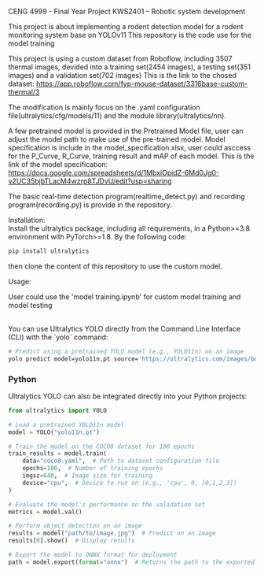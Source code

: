 CENG 4999 - Final Year Project
KWS2401 – Robotic system development

This project is about implementing a rodent detection model for a rodent monitoring system base on YOLOv11
This repository is the code use for the model training

This project is using a custom dataset from Roboflow, including 3507 thermal images, devided into a training set(2454 images), a testing set(351 images) and a validation set(702 images)
This is the link to the chosed dataset:
https://app.roboflow.com/fyp-mouse-dataset/3316base-custom-thermal/3

The modification is mainly focus on the .yaml configuration file(ultralytics/cfg/models/11) and the module library(ultralytics/nn).

A few pretrained model is provided in the Pretrained Model file, user can adjust the model path to make use of the pre-trained model.
Model specification is include in the model_specification.xlsx, user could asccess for the P_Curve, R_Curve, training result and mAP of each model.
This is the link of the model specification: https://docs.google.com/spreadsheets/d/1MbxiOpidZ-6Md0Jg0-v2UC35bjbTLacM4wzrp8TJDvU/edit?usp=sharing

The basic real-time detection program(realtime_detect.py) and recording program(recording.py) is provide in the repository.

<summary>Installation:</summary>
Install the ultralytics package, including all requirements, in a Python>=3.8 environment with PyTorch>=1.8. By the following code:

```bash
pip install ultralytics
```

then clone the content of this repository to use the custom model.


<summary>Usage:</summary>

User could use the 'model training.ipynb' for custom model training and model testing

<br>
You can use Ultralytics YOLO directly from the Command Line Interface (CLI) with the `yolo` command:

```bash
# Predict using a pretrained YOLO model (e.g., YOLO11n) on an image
yolo predict model=yolo11n.pt source='https://ultralytics.com/images/bus.jpg'
```


### Python

Ultralytics YOLO can also be integrated directly into your Python projects:

```python
from ultralytics import YOLO

# Load a pretrained YOLO11n model
model = YOLO("yolo11n.pt")

# Train the model on the COCO8 dataset for 100 epochs
train_results = model.train(
    data="coco8.yaml",  # Path to dataset configuration file
    epochs=100,  # Number of training epochs
    imgsz=640,  # Image size for training
    device="cpu",  # Device to run on (e.g., 'cpu', 0, [0,1,2,3])
)

# Evaluate the model's performance on the validation set
metrics = model.val()

# Perform object detection on an image
results = model("path/to/image.jpg")  # Predict on an image
results[0].show()  # Display results

# Export the model to ONNX format for deployment
path = model.export(format="onnx")  # Returns the path to the exported model
```



